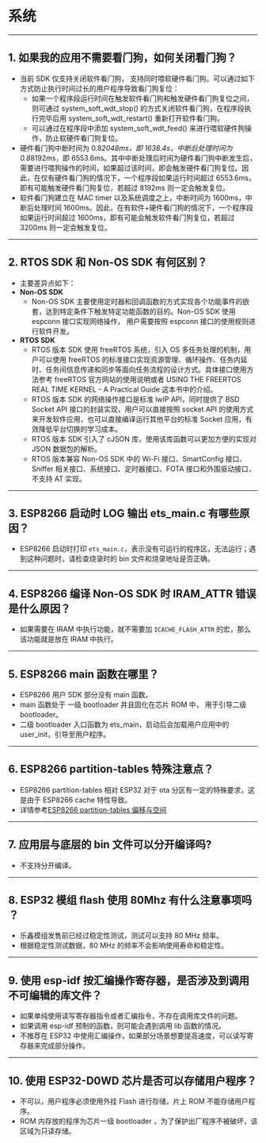 # 系统

<style>
body {counter-reset: h2}
  h2 {counter-reset: h3}
  h2:before {counter-increment: h2; content: counter(h2) ". "}
  h3:before {counter-increment: h3; content: counter(h2) "." counter(h3) ". "}
  h2.nocount:before, h3.nocount:before, { content: ""; counter-increment: none }
</style>

---

## 如果我的应⽤不需要看⻔狗，如何关闭看⻔狗？

- 当前 SDK 仅⽀持关闭软件看⻔狗， ⽀持同时喂软硬件看⻔狗。可以通过如下⽅式防⽌执⾏时间过⻓的⽤户程序导致看⻔狗复位：
  - 如果⼀个程序段运⾏时间在触发软件看⻔狗和触发硬件看⻔狗复位之间，则可通过 system_soft_wdt_stop() 的⽅式关闭软件看⻔狗，在程序段执⾏完毕后⽤ system_soft_wdt_restart() 重新打开软件看⻔狗。
  - 可以通过在程序段中添加 system_soft_wdt_feed() 来进⾏喂软硬件狗操作，防⽌软硬件看⻔狗复位。
- 硬件看⻔狗中断时间为 0.8*2048ms，即 1638.4s，中断后处理时间为 0.8*8192ms，即 6553.6ms。其中中断处理后时间为硬件看⻔狗中断发⽣后，需要进⾏喂狗操作的时间，如果超过该时间，即会触发硬件看⻔狗复位。因此，在仅有硬件看⻔狗的情况下，⼀个程序段如果运⾏时间超过 6553.6ms，即有可能触发硬件看⻔狗复位，若超过 8192ms 则⼀定会触发复位。
- 软件看⻔狗建⽴在 MAC timer 以及系统调度之上，中断时间为 1600ms，中断后处理时间 1600ms。因此，在有软件+硬件看⻔狗的情况下，⼀个程序段如果运⾏时间超过 1600ms，即有可能会触发软件看⻔狗复位，若超过 3200ms 则⼀定会触发复位。

---

## RTOS SDK 和 Non-OS SDK 有何区别？

- 主要差异点如下：
- **Non-OS SDK**
  - Non-OS SDK 主要使⽤定时器和回调函数的⽅式实现各个功能事件的嵌套，达到特定条件下触发特定功能函数的⽬的。Non-OS SDK 使⽤ espconn 接⼝实现⽹络操作， ⽤户需要按照 espconn 接⼝的使⽤规则进⾏软件开发。
- **RTOS SDK** 
  - RTOS 版本 SDK 使⽤ freeRTOS 系统，引⼊ OS 多任务处理的机制，⽤户可以使⽤ freeRTOS 的标准接⼝实现资源管理、循环操作、任务内延时、任务间信息传递和同步等⾯向任务流程的设计⽅式。具体接⼝使⽤⽅法参考 freeRTOS 官⽅⽹站的使⽤说明或者 USING THE FREERTOS REAL TIME KERNEL - A Practical Guide 这本书中的介绍。
  - RTOS 版本 SDK 的⽹络操作接⼝是标准 lwIP API，同时提供了 BSD Socket API 接⼝的封装实现，⽤户可以直接按照 socket API 的使⽤⽅式来开发软件应⽤，也可以直接编译运⾏其他平台的标准 Socket 应⽤，有效降低平台切换的学习成本。
  - RTOS 版本 SDK 引⼊了 cJSON 库，使⽤该库函数可以更加⽅便的实现对 JSON 数据包的解析。
  - RTOS 版本兼容 Non-OS SDK 中的 Wi-Fi 接⼝、SmartConfig 接⼝、Sniffer 相关接⼝、系统接⼝、定时器接⼝、FOTA 接⼝和外围驱动接⼝，不⽀持 AT 实现。

---

## ESP8266 启动时 LOG 输出 ets_main.c 有哪些原因？

- ESP8266 启动时打印 `ets_main.c`，表示没有可运⾏的程序区，⽆法运⾏；遇到这种问题时，请检查烧录时的 bin ⽂件和烧录地址是否正确。

---

## ESP8266 编译 Non-OS SDK 时 IRAM_ATTR 错误是什么原因？

- 如果需要在 IRAM 中执⾏功能，就不需要加 `ICACHE_FLASH_ATTR` 的宏，那么该功能就是放在 IRAM 中执⾏。

---

## ESP8266 main 函数在哪里？

- ESP8266 用户 SDK 部分没有 main 函数。
- main 函数处于 一级 bootloader 并且固化在芯片 ROM 中， 用于引导二级 bootloader。
- 二级 bootloader 入口函数为 ets_main，启动后会加载用户应用中的 user_init，引导至用户程序。

---

## ESP8266 partition-tables 特殊注意点？

- ESP8266 partition-tables 相对 ESP32 对于 ota 分区有一定的特殊要求，这是由于 ESP8266 cache 特性导致。
- 详情参考[ESP8266 partition-tables 偏移与空间](https://docs.espressif.com/projects/esp8266-rtos-sdk/en/latest/api-guides/partition-tables.html#offset-size)

---

## 应⽤层与底层的 bin ⽂件可以分开编译吗?

- 不⽀持分开编译。

---  

## ESP32 模组 flash 使用 80Mhz 有什么注意事项吗 ？

- 乐鑫模组发售前已经过稳定性测试，测试可以支持 80 MHz 频率。
- 根据稳定性测试数据，80 MHz 的频率不会影响使用寿命和稳定性。

---

## 使用 esp-idf 按汇编操作寄存器，是否涉及到调用不可编辑的库文件？

- 如果单纯使用读写寄存器指令或者汇编指令，不存在调用库文件的问题。
- 如果调用 esp-idf 预制的函数，则可能会遇到调用 lib 函数的情况。
- 不推荐在 ESP32 中使用汇编操作，如果部分场景想要提高速度，可以读写寄存器来完成部分操作。

---

## 使用 ESP32-D0WD 芯片是否可以存储用户程序？

- 不可以，用户程序必须使用外挂 Flash 进行存储，片上 ROM 不能存储用户程序。
- ROM 内存放的程序为芯片一级 bootloader ，为了保护出厂程序不被破坏，该区域为只读存储。
